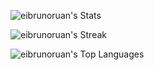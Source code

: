 <!-- Seu README -->

<!-- Background de fundo invisível -->
<style>
  .github-stats {
    background-color: transparent !important;
  }
</style>

<!-- Cartão de Estatísticas -->
![eibrunoruan's Stats](https://github-readme-stats.vercel.app/api?username=eibrunoruan&theme=vue-dark&show_icons=true&hide_border=true&count_private=true&bg_color=0D1117&text_color=C9D1D9&icon_color=6E93B5&title_color=58A6FF)

<!-- Cartão de Streak -->
![eibrunoruan's Streak](https://github-readme-streak-stats.herokuapp.com/?user=eibrunoruan&theme=vue-dark&hide_border=true&background=0D1117&stroke=C9D1D9&ring=58A6FF&fire=58A6FF)

<!-- Cartão de Principais Linguagens -->
![eibrunoruan's Top Languages](https://github-readme-stats.vercel.app/api/top-langs/?username=eibrunoruan&theme=vue-dark&show_icons=true&hide_border=true&layout=compact&bg_color=0D1117&text_color=C9D1D9&icon_color=6E93B5&title_color=58A6FF)
